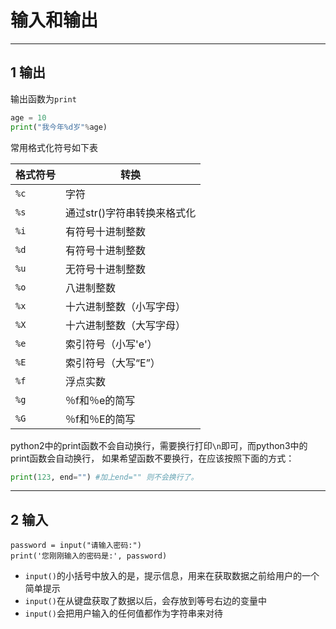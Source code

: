 # 输入和输出

---
## 1 输出

输出函数为`print`

```python
age = 10
print("我今年%d岁"%age)
```

常用格式化符号如下表

格式符号|转换
---|---
`%c`|字符
`%s`|通过str()字符串转换来格式化
`%i`|有符号十进制整数
`%d`|有符号十进制整数
`%u`|无符号十进制整数
`%o`|八进制整数
`%x`|十六进制整数（小写字母）
`%X`|十六进制整数（大写字母）
`%e`|索引符号（小写'e'）
`%E`|索引符号（大写“E”）
`%f`|浮点实数
`%g`|％f和％e的简写
`%G`|％f和％E的简写


python2中的print函数不会自动换行，需要换行打印`\n`即可，而python3中的print函数会自动换行，
如果希望函数不要换行，在应该按照下面的方式：

```python
print(123, end="") #加上end="" 则不会换行了。
```

---
## 2 输入

```
password = input("请输入密码:")
print('您刚刚输入的密码是:', password)
```

- `input()`的小括号中放入的是，提示信息，用来在获取数据之前给用户的一个简单提示
- `input()`在从键盘获取了数据以后，会存放到等号右边的变量中
- `input()`会把用户输入的任何值都作为字符串来对待

